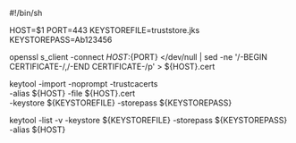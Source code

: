 #!/bin/sh

HOST=$1
PORT=443
KEYSTOREFILE=truststore.jks
KEYSTOREPASS=Ab123456

openssl s_client -connect ${HOST}:${PORT} </dev/null | sed -ne '/-BEGIN CERTIFICATE-/,/-END CERTIFICATE-/p' > ${HOST}.cert

keytool -import -noprompt -trustcacerts \
    -alias ${HOST} -file ${HOST}.cert \
    -keystore ${KEYSTOREFILE} -storepass ${KEYSTOREPASS}

keytool -list -v -keystore ${KEYSTOREFILE} -storepass ${KEYSTOREPASS} -alias ${HOST}